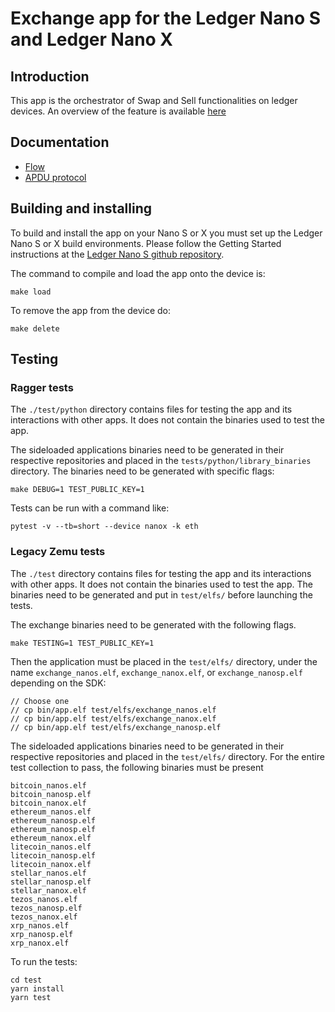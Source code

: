# Exchange app for the Ledger Nano S and Ledger Nano X

## Introduction

This app is the orchestrator of Swap and Sell functionalities on ledger devices.
An overview of the feature is available [here](https://blog.ledger.com/secure-swap/)

## Documentation 

* [Flow](doc/flow)
* [APDU protocol](doc/protocol) 

## Building and installing

To build and install the app on your Nano S or X you must set up the Ledger Nano S or X build environments. Please follow the Getting Started instructions at the [Ledger Nano S github repository](https://github.com/LedgerHQ/ledger-nano-s).

The command to compile and load the app onto the device is:

```shell script
make load
```

To remove the app from the device do:

```shell script
make delete
```

## Testing

### Ragger tests

The `./test/python` directory contains files for testing the app and its interactions with other apps. It does not contain the binaries used to test the app.

The sideloaded applications binaries need to be generated in their respective repositories and placed in the `tests/python/library_binaries` directory.
The binaries need to be generated with specific flags:

```shell script
make DEBUG=1 TEST_PUBLIC_KEY=1
```

Tests can be run with a command like:

```shell script
pytest -v --tb=short --device nanox -k eth
```

### Legacy Zemu tests

The `./test` directory contains files for testing the app and its interactions with other apps. It does not contain the binaries used to test the app.
The binaries need to be generated and put in `test/elfs/` before launching the tests.

The exchange binaries need to be generated with the following flags.

```shell script
make TESTING=1 TEST_PUBLIC_KEY=1
```

Then the application must be placed in the `test/elfs/` directory, under the name `exchange_nanos.elf`, `exchange_nanox.elf`, or `exchange_nanosp.elf` depending on the SDK:

```shell script
// Choose one
// cp bin/app.elf test/elfs/exchange_nanos.elf
// cp bin/app.elf test/elfs/exchange_nanox.elf
// cp bin/app.elf test/elfs/exchange_nanosp.elf
```

The sideloaded applications binaries need to be generated in their respective repositories and placed in the `test/elfs/` directory.
For the entire test collection to pass, the following binaries must be present

```shell script
bitcoin_nanos.elf
bitcoin_nanosp.elf
bitcoin_nanox.elf
ethereum_nanos.elf
ethereum_nanosp.elf
ethereum_nanosp.elf
ethereum_nanox.elf
litecoin_nanos.elf
litecoin_nanosp.elf
litecoin_nanox.elf
stellar_nanos.elf
stellar_nanosp.elf
stellar_nanox.elf
tezos_nanos.elf
tezos_nanosp.elf
tezos_nanox.elf
xrp_nanos.elf
xrp_nanosp.elf
xrp_nanox.elf
```

To run the tests:

```shell script
cd test
yarn install
yarn test
```
